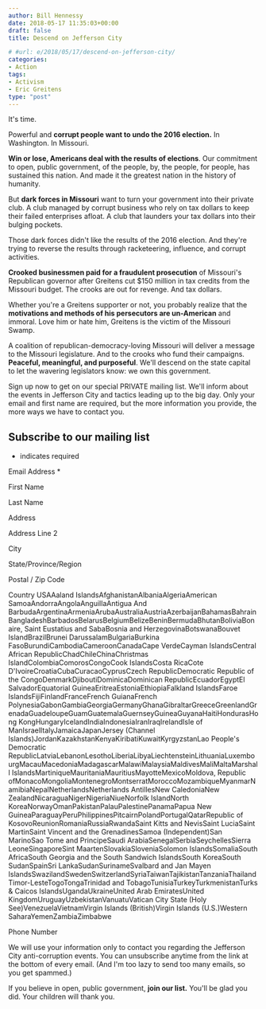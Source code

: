 ```yaml
---
author: Bill Hennessy
date: 2018-05-17 11:35:03+00:00
draft: false
title: Descend on Jefferson City

# #url: e/2018/05/17/descend-on-jefferson-city/
categories:
- Action
tags:
- Activism
- Eric Greitens
type: "post"
---
```





It's time. 







Powerful and **corrupt people want to undo the 2016 election.** In Washington. In Missouri.







**Win or lose, Americans deal with the results of elections**. Our commitment to open, public government, of the people, by, the people, for people, has sustained this nation. And made it the greatest nation in the history of humanity.







But **dark forces in Missouri** want to turn your government into their private club. A club managed by corrupt business who rely on tax dollars to keep their failed enterprises afloat. A club that launders your tax dollars into their bulging pockets.







Those dark forces didn't like the results of the 2016 election. And they're trying to reverse the results through racketeering, influence, and corrupt activities. 







**Crooked businessmen paid for a fraudulent prosecution** of Missouri's Republican governor after Greitens cut $150 million in tax credits from the Missouri budget. The crooks are out for revenge. And tax dollars.







Whether you're a Greitens supporter or not, you probably realize that the **motivations and methods of his persecutors are un-American** and immoral. Love him or hate him, Greitens is the victim of the Missouri Swamp.







A coalition of republican-democracy-loving Missouri will deliver a message to the Missouri legislature. And to the crooks who fund their campaigns. **Peaceful, meaningful, and purposeful**. We'll descend on the state capital to let the wavering legislators know: we own this government.







Sign up now to get on our special PRIVATE mailing list. We'll inform about the events in Jefferson City and tactics leading up to the big day. Only your email and first name are required, but the more information you provide, the more ways we have to contact you.

















## Subscribe to our mailing list




* indicates required





Email Address  *








First Name 







Last Name 










Address 







Address Line 2







City







State/Province/Region







Postal / Zip Code







Country
USAAaland IslandsAfghanistanAlbaniaAlgeriaAmerican SamoaAndorraAngolaAnguillaAntigua And BarbudaArgentinaArmeniaArubaAustraliaAustriaAzerbaijanBahamasBahrainBangladeshBarbadosBelarusBelgiumBelizeBeninBermudaBhutanBoliviaBonaire, Saint Eustatius and SabaBosnia and HerzegovinaBotswanaBouvet IslandBrazilBrunei DarussalamBulgariaBurkina FasoBurundiCambodiaCameroonCanadaCape VerdeCayman IslandsCentral African RepublicChadChileChinaChristmas IslandColombiaComorosCongoCook IslandsCosta RicaCote D'IvoireCroatiaCubaCuracaoCyprusCzech RepublicDemocratic Republic of the CongoDenmarkDjiboutiDominicaDominican RepublicEcuadorEgyptEl SalvadorEquatorial GuineaEritreaEstoniaEthiopiaFalkland IslandsFaroe IslandsFijiFinlandFranceFrench GuianaFrench PolynesiaGabonGambiaGeorgiaGermanyGhanaGibraltarGreeceGreenlandGrenadaGuadeloupeGuamGuatemalaGuernseyGuineaGuyanaHaitiHondurasHong KongHungaryIcelandIndiaIndonesiaIranIraqIrelandIsle of ManIsraelItalyJamaicaJapanJersey  (Channel Islands)JordanKazakhstanKenyaKiribatiKuwaitKyrgyzstanLao People's Democratic RepublicLatviaLebanonLesothoLiberiaLibyaLiechtensteinLithuaniaLuxembourgMacauMacedoniaMadagascarMalawiMalaysiaMaldivesMaliMaltaMarshall IslandsMartiniqueMauritaniaMauritiusMayotteMexicoMoldova, Republic ofMonacoMongoliaMontenegroMontserratMoroccoMozambiqueMyanmarNamibiaNepalNetherlandsNetherlands AntillesNew CaledoniaNew ZealandNicaraguaNigerNigeriaNiueNorfolk IslandNorth KoreaNorwayOmanPakistanPalauPalestinePanamaPapua New GuineaParaguayPeruPhilippinesPitcairnPolandPortugalQatarRepublic of KosovoReunionRomaniaRussiaRwandaSaint Kitts and NevisSaint LuciaSaint MartinSaint Vincent and the GrenadinesSamoa (Independent)San MarinoSao Tome and PrincipeSaudi ArabiaSenegalSerbiaSeychellesSierra LeoneSingaporeSint MaartenSlovakiaSloveniaSolomon IslandsSomaliaSouth AfricaSouth Georgia and the South Sandwich IslandsSouth KoreaSouth SudanSpainSri LankaSudanSurinameSvalbard and Jan Mayen IslandsSwazilandSwedenSwitzerlandSyriaTaiwanTajikistanTanzaniaThailandTimor-LesteTogoTongaTrinidad and TobagoTunisiaTurkeyTurkmenistanTurks & Caicos IslandsUgandaUkraineUnited Arab EmiratesUnited KingdomUruguayUzbekistanVanuatuVatican City State (Holy See)VenezuelaVietnamVirgin Islands (British)Virgin Islands (U.S.)Western SaharaYemenZambiaZimbabwe









Phone Number 






































We will use your information only to contact you regarding the Jefferson City anti-corruption events. You can unsubscribe anytime from the link at the bottom of every email. (And I'm too lazy to send too many emails, so you get spammed.)







If you believe in open, public government, **join our list.** You'll be glad you did. Your children will thank you. 



